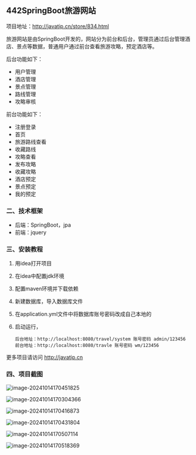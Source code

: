 ## 442SpringBoot旅游网站

项目地址：http://javatip.cn/store/834.html

旅游网站是由SpringBoot开发的，网站分为前台和后台，管理员通过后台管理酒店、景点等数据，普通用户通过前台查看旅游攻略，预定酒店等。

后台功能如下：

- 用户管理
- 酒店管理
- 景点管理
- 路线管理
- 攻略审核

前台功能如下：

- 注册登录
- 首页
- 旅游路线查看
- 收藏路线
- 攻略查看
- 发布攻略
- 收藏攻略
- 酒店预定
- 景点预定
- 我的预定

### 二、技术框架

- 后端：SpringBoot，jpa
- 前端：jquery

### 三、安装教程

1. 用idea打开项目

2. 在idea中配置jdk环境

3. 配置maven环境并下载依赖

4. 新建数据库，导入数据库文件

5. 在application.yml文件中将数据库账号密码改成自己本地的

6. 启动运行，

   ```
   后台地址：http://localhost:8080/travel/system 账号密码 admin/123456
   前台地址：http://localhost:8080/travle 账号密码 wm/123456
   ```


更多项目请访问 http://javatip.cn

### 四、项目截图

![image-20241014170451825](http://image.javatip.cn/bysj/20241014170452.png)

![image-20241014170304366](http://image.javatip.cn/bysj/20241014170304.png)

![image-20241014170416873](http://image.javatip.cn/bysj/20241014170417.png)

![image-20241014170431804](http://image.javatip.cn/bysj/20241014170432.png)

![image-20241014170507114](http://image.javatip.cn/bysj/20241014170507.png)

![image-20241014170518369](http://image.javatip.cn/bysj/20241014170518.png)